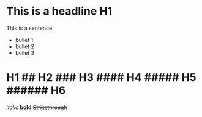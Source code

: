 # This is a headline H1

This is a sentence.
* bullet 1
* bullet 2
* bullet 3

# H1  ## H2  ### H3 #### H4 ##### H5 ###### H6

*italic*  **bold**  ~~Strikethrough~~

